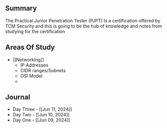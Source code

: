 ## Summary
The Practical Junior Penetration Tester (PJPT) Is a certification offered by TCM Security and this is going to be the hub of knowledge and notes from studying for the certification

## Areas Of Study

- [[Networking]]
	- IP Addresses
	- CIDR ranges/Subnets
	- OSI Model 
	- 


## Journal
- Day Three - [[Jun 11, 2024]]
- Day Two - [[Jun 10, 2024]]
- Day One - [[Jun 09, 2024]]
